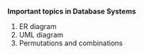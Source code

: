 **Important topics in Database Systems**

1. ER diagram
2. UML diagram
3. Permutations and combinations